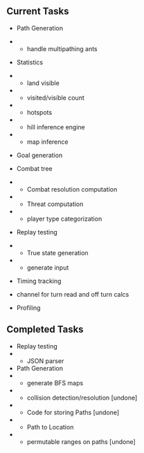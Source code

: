 ## Current Tasks

* Path Generation
* * handle multipathing ants
* Statistics
* * land visible
* * visited/visible count
* * hotspots
* * hill inference engine
* * map inference
* Goal generation
* Combat tree
* * Combat resolution computation
* * Threat computation
* * player type categorization
* Replay testing
* * True state generation
* * generate input
* Timing tracking
* channel for turn read and off turn calcs

* Profiling

## Completed Tasks
* Replay testing
* * JSON parser
* Path Generation
* * generate BFS maps
* * collision detection/resolution [undone]
* * Code for storing Paths [undone]
* * Path to Location
* * permutable ranges on paths [undone]
